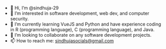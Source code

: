 - 👋 Hi, I’m @sindhuja-29
- 👀 I’m interested in software development, web dev, and computer security.
- 🌱 I’m currently learning VueJS and Python and have experience coding in R (programming language), C (programming language), and Java.
- 💞️ I’m looking to collaborate on any software development projects.
- 📫 How to reach me: sindhujasocials@gmail.com

<!---
sindhuja-29/sindhuja-29 is a ✨ special ✨ repository because its `README.md` (this file) appears on your GitHub profile.
You can click the Preview link to take a look at your changes.
--->
